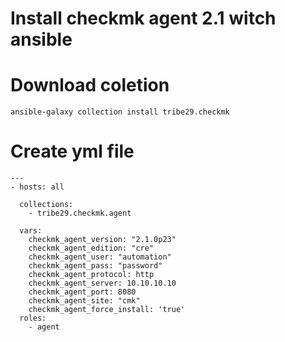 # Install checkmk agent 2.1 witch ansible

# Download coletion 

```ansible-galaxy collection install tribe29.checkmk```

# Create yml file

```
---
- hosts: all

  collections:
    - tribe29.checkmk.agent

  vars:
    checkmk_agent_version: "2.1.0p23"
    checkmk_agent_edition: "cre"
    checkmk_agent_user: "automation"
    checkmk_agent_pass: "password"
    checkmk_agent_protocol: http
    checkmk_agent_server: 10.10.10.10
    checkmk_agent_port: 8080
    checkmk_agent_site: "cmk"
    checkmk_agent_force_install: 'true'
  roles:
    - agent
```
